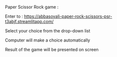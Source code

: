 Paper Scissor Rock game :

Enter to : https://abbasovali-paper-rock-scissors-psr-t3abjf.streamlitapp.com/

Select your choice from the drop-down list 

Computer will make a choice automatically

Result of the game will be presented on screen
